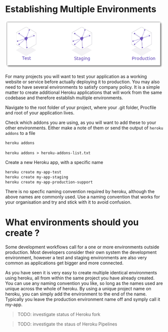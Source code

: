 # Establishing Multiple Environments 

![Heroku multiple environments](../images/heroku-environments.png)

  For many projects you will want to test your application as a working website or service before actually deploying it to production.  You may also need to have several environments to satisfy company policy.  It is a simple matter to create additional Heroku applications that will work from the same codebase and therefore establish multiple environments.

Navigate to the root folder of your project, where your .git folder, Procfile and root of your application lives.

Check which addons you are using, as you will want to add these to your other environments.  Either make a note of them or send the output of `heroku addons` to a file

    heroku addons 

    heroku addons > heroku-addons-list.txt 

Create a new Heroku app, with a specific name

    heroku create my-app-test
    heroku create my-app-staging
    heroku create my-app-production-support

There is no specfic naming convention required by heroku, although the above names are commonly used.  Use a naming convention that works for your organisation and try and stick with it to avoid confusion.

# What environments should you create ?

  Some development workflows call for a one or more environments outside production.  Most developers consider their own system the development environment, however a test and staging environments are also very common as applications get bigger and more connected.

  As you have seen it is very easy to create multiple identical environments using heroku, all from within the same project you have already created.  You can use any naming convention you like, so long as the names used are unique across the whole of heroku.  By using a unique project name on heroku, you can simply add the environment to the end of the name.  Typically you leave the production environment name off and symply call it my-app.


> TODO: investigate status of Heroku fork

> TODO: investigate the staus of Heroku Pipelines


